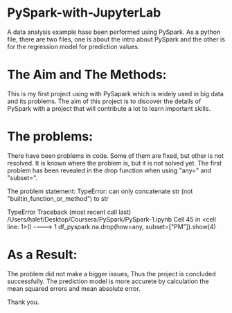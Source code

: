 # PySpark-with-JupyterLab
  A data analysis example hase been performed using PySpark.
  As a python file, there are two files, one is about the intro about PySpark and the other is for the regression model for prediction values.

# The Aim and The Methods:
  This is my first project using with PySapark which is widely used in big data and its problems.
  The aim of this project is to discover the details of PySpark with a project that will contribute a lot to learn important skills.
  
# The problems:  
There have been problems in code. Some of them are fixed, but other is not resolved.
It is known where the problem is, but it is not solved yet. 
The first problem has been revealed in the drop function when using "any=" and "subset=".

The problem statement: TypeError: can only concatenate str (not "builtin_function_or_method") to str

TypeError                                 Traceback (most recent call last)
/Users/halef/Desktop/Coursera/PySpark/PySpark-1.ipynb Cell 45 in <cell line: 1>()
----> 1 df_pyspark.na.drop(how=any, subset=["PM"]).show(4)

# As a Result:
The problem did not make a bigger issues, Thus the project is concluded successfully.
The prediction model is more accurete by calculation the mean squared errors and mean absolute error.

Thank you.



